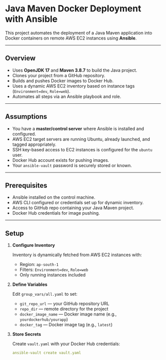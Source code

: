 # Java Maven Docker Deployment with Ansible

This project automates the deployment of a Java Maven application into Docker containers on remote AWS EC2 instances using **Ansible**.

---

## Overview

- Uses **OpenJDK 17** and **Maven 3.8.7** to build the Java project.
- Clones your project from a GitHub repository.
- Builds and pushes Docker images to Docker Hub.
- Uses a dynamic AWS EC2 inventory based on instance tags (`Environment=dev`, `Role=web`).
- Automates all steps via an Ansible playbook and role.

---

## Assumptions

- You have a **master/control server** where Ansible is installed and configured.
- AWS EC2 target servers are running Ubuntu, already launched, and tagged appropriately.
- SSH key-based access to EC2 instances is configured for the `ubuntu` user.
- Docker Hub account exists for pushing images.
- Your `ansible-vault` password is securely stored or known.

---

## Prerequisites

- Ansible installed on the control machine.
- AWS CLI configured or credentials set up for dynamic inventory.
- Access to GitHub repo containing your Java Maven project.
- Docker Hub credentials for image pushing.

---

## Setup

1. **Configure Inventory**

   Inventory is dynamically fetched from AWS EC2 instances with:

   - Region: `ap-south-1`
   - Filters: `Environment=dev`, `Role=web`
   - Only running instances included

2. **Define Variables**

   Edit `group_vars/all.yaml` to set:

   - `git_repo_url` — your GitHub repository URL
   - `repo_dir` — remote directory for the project
   - `docker_image_name` — Docker image name (e.g., `yourdockerhub/yourapp`)
   - `docker_tag` — Docker image tag (e.g., `latest`)

3. **Store Secrets**

   Create `vault.yaml` with your Docker Hub credentials:

   ```yaml
   ansible-vault create vault.yaml
   ```

